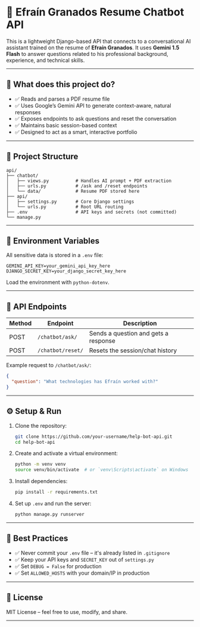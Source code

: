 # 💬 Efraín Granados Resume Chatbot API

This is a lightweight Django-based API that connects to a conversational AI assistant trained on the resume of **Efraín Granados**. It uses **Gemini 1.5 Flash** to answer questions related to his professional background, experience, and technical skills.

---

## 🧠 What does this project do?

- ✅ Reads and parses a PDF resume file
- ✅ Uses Google’s Gemini API to generate context-aware, natural responses
- ✅ Exposes endpoints to ask questions and reset the conversation
- ✅ Maintains basic session-based context
- ✅ Designed to act as a smart, interactive portfolio

---

## 📁 Project Structure

```
api/
├── chatbot/
│   ├── views.py          # Handles AI prompt + PDF extraction
│   ├── urls.py           # /ask and /reset endpoints
│   └── data/             # Resume PDF stored here
├── api/
│   ├── settings.py       # Core Django settings
│   └── urls.py           # Root URL routing
├── .env                  # API keys and secrets (not committed)
└── manage.py
```

---

## 🔐 Environment Variables

All sensitive data is stored in a `.env` file:

```env
GEMINI_API_KEY=your_gemini_api_key_here
DJANGO_SECRET_KEY=your_django_secret_key_here
```

Load the environment with `python-dotenv`.

---

## 📡 API Endpoints

| Method | Endpoint          | Description                          |
| ------ | ----------------- | ------------------------------------ |
| POST   | `/chatbot/ask/`   | Sends a question and gets a response |
| POST   | `/chatbot/reset/` | Resets the session/chat history      |

Example request to `/chatbot/ask/`:

```json
{
  "question": "What technologies has Efraín worked with?"
}
```

---

## ⚙️ Setup & Run

1. Clone the repository:

   ```bash
   git clone https://github.com/your-username/help-bot-api.git
   cd help-bot-api
   ```

2. Create and activate a virtual environment:

   ```bash
   python -m venv venv
   source venv/bin/activate  # or `venv\Scripts\activate` on Windows
   ```

3. Install dependencies:

   ```bash
   pip install -r requirements.txt
   ```

4. Set up `.env` and run the server:
   ```bash
   python manage.py runserver
   ```

---

## 🚫 Best Practices

- ✅ Never commit your `.env` file – it's already listed in `.gitignore`
- ✅ Keep your API keys and `SECRET_KEY` out of `settings.py`
- ✅ Set `DEBUG = False` for production
- ✅ Set `ALLOWED_HOSTS` with your domain/IP in production

---

## 📄 License

MIT License – feel free to use, modify, and share.

---
